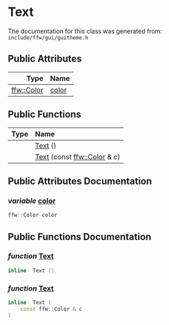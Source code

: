 Text
===================================


The documentation for this class was generated from: `include/ffw/gui/guitheme.h`



## Public Attributes

| Type | Name |
| -------: | :------- |
|  [ffw::Color](ffw_Color.html) | [color](#1e701229) |


## Public Functions

| Type | Name |
| -------: | :------- |
|   | [Text](#b7a21cdc) ()  |
|   | [Text](#f6d0c173) (const [ffw::Color](ffw_Color.html) & _c_)  |


## Public Attributes Documentation

### _variable_ <a id="1e701229" href="#1e701229">color</a>

```cpp
ffw::Color color
```





## Public Functions Documentation

### _function_ <a id="b7a21cdc" href="#b7a21cdc">Text</a>

```cpp
inline  Text () 
```



### _function_ <a id="f6d0c173" href="#f6d0c173">Text</a>

```cpp
inline  Text (
    const ffw::Color & c
) 
```





